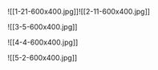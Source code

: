 ![[1-21-600x400.jpg]]![[2-11-600x400.jpg]]

![[3-5-600x400.jpg]]

![[4-4-600x400.jpg]]

![[5-2-600x400.jpg]]